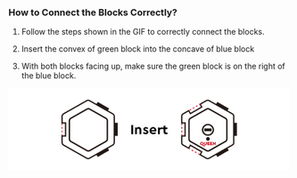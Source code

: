 

<div id="jump"></div>

### How to Connect the Blocks Correctly? 

1. Follow the steps shown in the GIF to correctly connect the blocks.

2. Insert the convex of green block into the concave of blue block

3. With both blocks facing up, make sure the green block is on the right of the blue block.


![](./image/connection.gif)